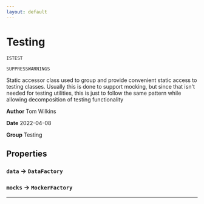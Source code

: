 ```yaml
---
layout: default
---
```

# Testing

`ISTEST`

`SUPPRESSWARNINGS`

Static accessor class used to group and provide convenient static access to testing classes. Usually this is done to support mocking, but since that isn&apos;t needed for testing utilities, this is just to follow the same pattern while allowing decomposition of testing functionality


**Author** Tom Wilkins


**Date** 2022-04-08


**Group** Testing

## Properties

### `data` → `DataFactory`


### `mocks` → `MockerFactory`


---
